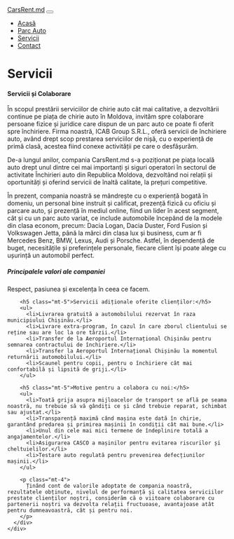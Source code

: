 <!DOCTYPE html>
<html lang="ro">
<head>
  <meta charset="UTF-8">
  <meta name="viewport" content="width=device-width, initial-scale=1.0">
  <title>Servicii</title>
  <link href="https://cdn.jsdelivr.net/npm/bootstrap@5.3.0-alpha3/dist/css/bootstrap.min.css" rel="stylesheet">
</head>
<body>
     <!-- Navbar -->
     <nav class="navbar navbar-expand-lg navbar-dark bg-danger">
        <div class="container">
            <a class="navbar-brand" href="#">CarsRent.md</a>
            <button class="navbar-toggler" type="button" data-bs-toggle="collapse" data-bs-target="#navbarNav" aria-controls="navbarNav" aria-expanded="false" aria-label="Toggle navigation">
                <span class="navbar-toggler-icon"></span>
            </button>
            <div class="collapse navbar-collapse" id="navbarNav">
                <ul class="navbar-nav ms-auto">
                    <li class="nav-item">
                        <a class="nav-link active" href="#">Acasă</a>
                    </li>
                    <li class="nav-item">
                        <a class="nav-link" href="/img/parc-auto.html">Parc Auto</a>
                    </li>
                    <li class="nav-item">
                        <a class="nav-link" href="/img/servicii.html">Servicii</a>
                    </li>
                    <li class="nav-item">
                        <a class="nav-link" href="#contact">Contact</a>
                    </li>
                </ul>
            </div>
        </div>
    </nav>

  <div class="container my-5">
    <div class="row">
      <div class="col-lg-12">
        <h1 class="display-4 fw-bold">Servicii</h1>
        <h4 class="text-muted">Servicii și Colaborare</h4>
        <p class="mt-4">
          În scopul prestării serviciilor de chirie auto cât mai calitative, a dezvoltării continue pe piața de chirie auto în Moldova, invităm spre colaborare persoane fizice și juridice care dispun de un parc auto ce poate fi oferit spre închiriere. Firma noastră, ICAB Group S.R.L., oferă servicii de închiriere auto, având drept scop prestarea serviciilor de nișă, cu o experiență de primă clasă, acestea fiind conexe activității pe care o desfășurăm.
        </p>
        <p>
          De-a lungul anilor, compania CarsRent.md s-a poziționat pe piața locală auto drept unul dintre cei mai importanți și siguri operatori în sectorul de activitate Închirieri auto din Republica Moldova, dezvoltând noi relații și oportunități și oferind servicii de înaltă calitate, la prețuri competitive.
        </p>
        <p>
          În prezent, compania noastră se mândrește cu o experiență bogată în domeniu, un personal bine instruit și calificat, prezență fizică cu oficiu și parcare auto, și prezență în mediul online, fiind un lider în acest segment, cât și cu un parc auto variat, ce include automobile începând de la modele din clasa econom, precum: Dacia Logan, Dacia Duster, Ford Fusion și Volkswagen Jetta, până la mărci din clasa lux și business, cum ar fi Mercedes Benz, BMW, Lexus, Audi și Porsche. Astfel, în dependență de buget, necesitățile și preferințele personale, fiecare client își poate alege cu ușurință un automobil perfect.
        </p>
        <h5 class="mt-5">Principalele valori ale companiei</h5>
        <p>Respect, pasiunea și excelența în ceea ce facem.</p>

        <h5 class="mt-5">Servicii adiționale oferite clienților:</h5>
        <ul>
          <li>Livrarea gratuită a automobilului rezervat în raza municipiului Chișinău.</li>
          <li>Livrare extra-program, în cazul în care zborul clientului se reține sau are loc la ore târzii.</li>
          <li>Transfer de la Aeroportul Internațional Chișinău pentru semnarea contractului de închiriere.</li>
          <li>Transfer la Aeroportul Internațional Chișinău la momentul returnării automobilului.</li>
          <li>Scaunel pentru copii, pentru o închiriere cât mai confortabilă și lipsită de griji.</li>
        </ul>

        <h5 class="mt-5">Motive pentru a colabora cu noi:</h5>
        <ul>
          <li>Toată grija asupra mijloacelor de transport se află pe seama noastră, nu trebuie să vă gândiți ce și când trebuie reparat, schimbat sau ajustat.</li>
          <li>Transparență maximă când mașina este dată în chirie, garantând predarea și primirea mașinii în condiții cât mai bune.</li>
          <li>Unul din cele mai mici termene de îndeplinire totală a angajamentelor.</li>
          <li>Asigurarea CASCO a mașinilor pentru evitarea riscurilor și cheltuielilor.</li>
          <li>Testare auto regulată pentru prevenirea defecțiunilor mașinii.</li>
        </ul>

        <p class="mt-4">
          Ținând cont de valorile adoptate de compania noastră, rezultatele obținute, nivelul de performanță și calitatea serviciilor prestate clienților noștri, considerăm că o viitoare colaborare cu partenerii noștri va dezvolta relații fructuoase, avantajoase atât pentru dumneavoastră, cât și pentru noi.
        </p>
      </div>
    </div>
  </div>

  <script src="https://cdn.jsdelivr.net/npm/bootstrap@5.3.0-alpha3/dist/js/bootstrap.bundle.min.js"></script>
</body>
</html>
